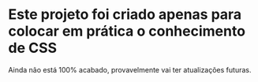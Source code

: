 <h1>Este projeto foi criado apenas para colocar em prática o conhecimento de CSS</h1>
<p>Ainda não está 100% acabado, provavelmente vai ter atualizações futuras.</p>
